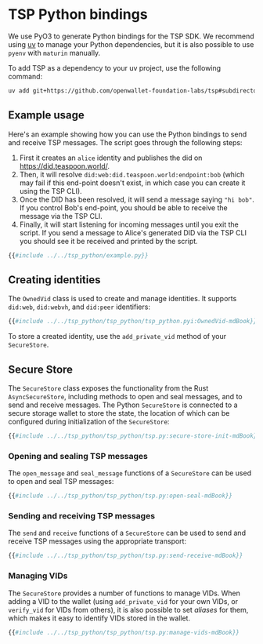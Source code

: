 # TSP Python bindings

We use PyO3 to generate Python bindings for the TSP SDK. We recommend using [uv](https://docs.astral.sh/uv/) to manage your Python dependencies, but it is also possible to use `pyenv` with `maturin` manually.

To add TSP as a dependency to your uv project, use the following command:

```sh
uv add git+https://github.com/openwallet-foundation-labs/tsp#subdirectory=tsp_python
```

## Example usage

Here's an example showing how you can use the Python bindings to send and receive TSP messages. The script goes through the following steps:

1. First it creates an `alice` identity and publishes the did on <https://did.teaspoon.world/>.
2. Then, it will resolve `did:web:did.teaspoon.world:endpoint:bob` (which may fail if this end-point doesn't exist, in which case you can create it using the TSP CLI).
3. Once the DID has been resolved, it will send a message saying `"hi bob"`. If you control Bob's end-point, you should be able to receive the message via the TSP CLI.
4. Finally, it will start listening for incoming messages until you exit the script. If you send a message to Alice's generated DID via the TSP CLI you should see it be received and printed by the script.

```py
{{#include ../../tsp_python/example.py}}
```

## Creating identities

The `OwnedVid` class is used to create and manage identities. It supports `did:web`, `did:webvh`, and `did:peer` identifiers:

```py
{{#include ../../tsp_python/tsp_python/tsp_python.pyi:OwnedVid-mdBook}}
```

To store a created identity, use the `add_private_vid` method of your `SecureStore`.

## Secure Store

The `SecureStore` class exposes the functionality from the Rust `AsyncSecureStore`, including methods to open and seal messages, and to send and receive messages. The Python `SecureStore` is connected to a secure storage wallet to store the state, the location of which can be configured during initialization of the `SecureStore`:

```py
{{#include ../../tsp_python/tsp_python/tsp.py:secure-store-init-mdBook}}
```

### Opening and sealing TSP messages

The `open_message` and `seal_message` functions of a `SecureStore` can be used to open and seal TSP messages:

```py
{{#include ../../tsp_python/tsp_python/tsp.py:open-seal-mdBook}}
```

### Sending and receiving TSP messages

The `send` and `receive` functions of a `SecureStore` can be used to send and receive TSP messages using the appropriate transport:

```py
{{#include ../../tsp_python/tsp_python/tsp.py:send-receive-mdBook}}
```

### Managing VIDs

The `SecureStore` provides a number of functions to manage VIDs. When adding a VID to the wallet (using `add_private_vid` for your own VIDs, or `verify_vid` for VIDs from others), it is also possible to set _aliases_ for them, which makes it easy to identify VIDs stored in the wallet.

```py
{{#include ../../tsp_python/tsp_python/tsp.py:manage-vids-mdBook}}
```
